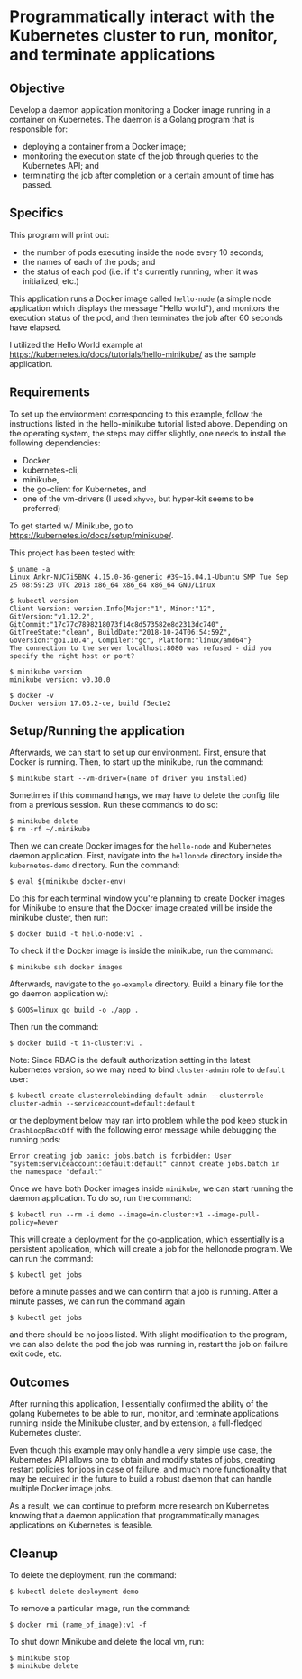# Programmatically interact with the Kubernetes cluster to run, monitor, and terminate applications

## Objective

Develop a daemon application monitoring a Docker image running in a container on Kubernetes.
The daemon is a Golang program that is responsible for:
* deploying a container from a Docker image;
* monitoring the execution state of the job through queries to the Kubernetes API; and
* terminating the job after completion or a certain amount of time has passed.

## Specifics

This program will print out:
* the number of pods executing inside the node every 10 seconds;
* the names of each of the pods; and
* the status of each pod (i.e. if it's currently running, when it was initialized, etc.)

This application runs a Docker image called `hello-node` (a simple node application which displays the message "Hello world"), and monitors the execution status of the pod, and then terminates the job after 60 seconds have elapsed.

I utilized the Hello World example at https://kubernetes.io/docs/tutorials/hello-minikube/ as the sample application.

## Requirements

To set up the environment corresponding to this example, follow the instructions listed in the hello-minikube tutorial listed above.
Depending on the operating system, the steps may differ slightly, one needs to install the following dependencies:
* Docker,
* kubernetes-cli,
* minikube,
* the go-client for Kubernetes, and
* one of the vm-drivers (I used `xhyve`, but hyper-kit seems to be preferred)

To get started w/ Minikube, go to https://kubernetes.io/docs/setup/minikube/.

This project has been tested with:

```
$ uname -a
Linux Ankr-NUC7i5BNK 4.15.0-36-generic #39~16.04.1-Ubuntu SMP Tue Sep 25 08:59:23 UTC 2018 x86_64 x86_64 x86_64 GNU/Linux
```

```
$ kubectl version
Client Version: version.Info{Major:"1", Minor:"12", GitVersion:"v1.12.2", GitCommit:"17c77c7898218073f14c8d573582e8d2313dc740", GitTreeState:"clean", BuildDate:"2018-10-24T06:54:59Z", GoVersion:"go1.10.4", Compiler:"gc", Platform:"linux/amd64"}
The connection to the server localhost:8080 was refused - did you specify the right host or port?
```

```
$ minikube version
minikube version: v0.30.0
```

```
$ docker -v
Docker version 17.03.2-ce, build f5ec1e2
```

## Setup/Running the application

Afterwards, we can start to set up our environment.
First, ensure that Docker is running.
Then, to start up the minikube, run the command:

```
$ minikube start --vm-driver=(name of driver you installed)
```

Sometimes if this command hangs, we may have to delete the config file from a previous session. Run these commands to do so:

```
$ minikube delete
$ rm -rf ~/.minikube
```

Then we can create Docker images for the `hello-node` and Kubernetes daemon application.
First, navigate into the `hellonode` directory inside the `kubernetes-demo` directory.
Run the command:
```
$ eval $(minikube docker-env)
```

Do this for each terminal window you're planning to create Docker images for Minikube to ensure that the Docker image created will be inside the minikube cluster, then run:
```
$ docker build -t hello-node:v1 .
```

To check if the Docker image is inside the minikube, run the command:
```
$ minikube ssh docker images
```

Afterwards, navigate to the `go-example` directory.
Build a binary file for the go daemon application w/:
```
$ GOOS=linux go build -o ./app .
```

Then run the command:
```
$ docker build -t in-cluster:v1 .
```

Note: Since RBAC is the default authorization setting in the latest kubernetes version, so we may need to bind `cluster-admin` role to `default` user:

```
$ kubectl create clusterrolebinding default-admin --clusterrole cluster-admin --serviceaccount=default:default
```

or the deployment below may ran into problem while the pod keep stuck in `CrashLoopBackOff` with the following error message while debugging the running pods:

```
Error creating job panic: jobs.batch is forbidden: User "system:serviceaccount:default:default" cannot create jobs.batch in the namespace "default"
```

Once we have both Docker images inside `minikube`, we can start running the daemon application. To do so, run the command:

```
$ kubectl run --rm -i demo --image=in-cluster:v1 --image-pull-policy=Never
```

This will create a deployment for the go-application, which essentially is a persistent application, which will create a job for the hellonode program. We can run the command:
```
$ kubectl get jobs
```

before a minute passes and we can confirm that a job is running. After a minute passes, we can run the command again
```
$ kubectl get jobs
```

and there should be no jobs listed. With slight modification to the program, we can also delete the pod the job was running in, restart the job on failure exit code, etc.

## Outcomes

After running this application, I essentially confirmed the ability of the golang Kubernetes to be able to run, monitor, and terminate applications running inside the Minikube cluster, and by extension, a full-fledged Kubernetes cluster.

Even though this example may only handle a very simple use case, the Kubernetes API allows one to obtain and modify states of jobs, creating restart policies for jobs in case of failure, and much more functionality that may be required in the future to build a robust daemon that can handle multiple Docker image jobs.

As a result, we can continue to preform more research on Kubernetes knowing that a daemon application that programmatically manages applications on Kubernetes is feasible.

## Cleanup

To delete the deployment, run the command:

```
$ kubectl delete deployment demo
```

To remove a particular image, run the command:

```
$ docker rmi (name_of_image):v1 -f
```

To shut down Minikube and delete the local vm, run:

```
$ minikube stop
$ minikube delete
```
